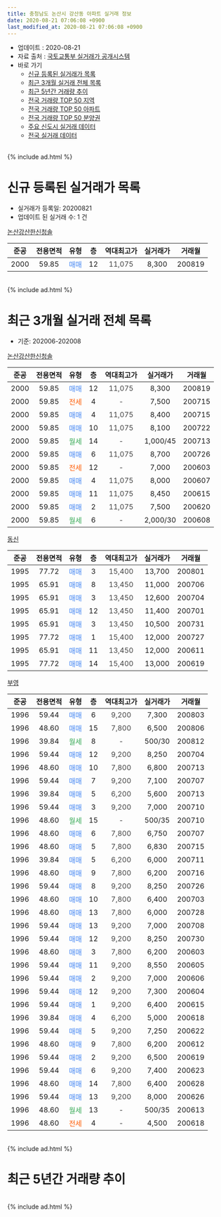 ```yaml
---
title: 충청남도 논산시 강산동 아파트 실거래 정보
date: 2020-08-21 07:06:08 +0900
last_modified_at: 2020-08-21 07:06:08 +0900
---
```


* 업데이트 : 2020-08-21
* 자료 출처 : [국토교통부 실거래가 공개시스템](http://rt.molit.go.kr)
* 바로 가기
    * [신규 등록된 실거래가 목록](#신규-등록된-실거래가-목록)
    * [최근 3개월 실거래 전체 목록](#최근-3개월-실거래-전체-목록)
    * [최근 5년간 거래량 추이](#최근-5년간-거래량-추이)
    * [전국 거래량 TOP 50 지역](https://inasie.github.io/apt-trade-info/최근-3개월-전국에서-가장-거래가-많이-발생한-지역)
    * [전국 거래량 TOP 50 아파트](https://inasie.github.io/apt-trade-info/최근-3개월-전국에서-가장-거래가-많이-발생한-아파트)
    * [전국 거래량 TOP 50 분양권](https://inasie.github.io/apt-trade-info/최근-3개월-전국에서-가장-거래가-많이-발생한-분양권)
    * [주요 신도시 실거래 데이터](https://inasie.github.io/apt-trade-info/주요-신도시)
    * [전국 실거래 데이터](https://inasie.github.io/apt-trade-info/전국)
<br>
{% include ad.html %}
<br>

# 신규 등록된 실거래가 목록
* 실거래가 등록일: 20200821
* 업데이트 된 실거래 수: 1 건


[논산강산한신청솔](https://search.naver.com/search.naver?query=%EC%B6%A9%EC%B2%AD%EB%82%A8%EB%8F%84+%EB%85%BC%EC%82%B0%EC%8B%9C+%EA%B0%95%EC%82%B0%EB%8F%99+%EB%85%BC%EC%82%B0%EA%B0%95%EC%82%B0%ED%95%9C%EC%8B%A0%EC%B2%AD%EC%86%94)

|준공|전용면적|유형|층|역대최고가|실거래가|거래월|
|:---:|:---:|:---:|:---:|:---:|:---:|:---:|
|2000|59.85|<span style="color:#4285f3">매매</span>|12|<span style="color:#444444">11,075</span>|8,300|200819|


<br>
{% include ad.html %}
<br>

# 최근 3개월 실거래 전체 목록
* 기준: 202006-202008


[논산강산한신청솔](https://search.naver.com/search.naver?query=%EC%B6%A9%EC%B2%AD%EB%82%A8%EB%8F%84+%EB%85%BC%EC%82%B0%EC%8B%9C+%EA%B0%95%EC%82%B0%EB%8F%99+%EB%85%BC%EC%82%B0%EA%B0%95%EC%82%B0%ED%95%9C%EC%8B%A0%EC%B2%AD%EC%86%94)

|준공|전용면적|유형|층|역대최고가|실거래가|거래월|
|:---:|:---:|:---:|:---:|:---:|:---:|:---:|
|2000|59.85|<span style="color:#4285f3">매매</span>|12|<span style="color:#444444">11,075</span>|8,300|200819|
|2000|59.85|<span style="color:#ff5a00">전세</span>|4|<span style="color:#444444">-</span>|7,500|200715|
|2000|59.85|<span style="color:#4285f3">매매</span>|4|<span style="color:#444444">11,075</span>|8,400|200715|
|2000|59.85|<span style="color:#4285f3">매매</span>|10|<span style="color:#444444">11,075</span>|8,100|200722|
|2000|59.85|<span style="color:#34a853">월세</span>|14|<span style="color:#444444">-</span>|1,000/45|200713|
|2000|59.85|<span style="color:#4285f3">매매</span>|6|<span style="color:#444444">11,075</span>|8,700|200726|
|2000|59.85|<span style="color:#ff5a00">전세</span>|12|<span style="color:#444444">-</span>|7,000|200603|
|2000|59.85|<span style="color:#4285f3">매매</span>|4|<span style="color:#444444">11,075</span>|8,000|200607|
|2000|59.85|<span style="color:#4285f3">매매</span>|11|<span style="color:#444444">11,075</span>|8,450|200615|
|2000|59.85|<span style="color:#4285f3">매매</span>|2|<span style="color:#444444">11,075</span>|7,500|200620|
|2000|59.85|<span style="color:#34a853">월세</span>|6|<span style="color:#444444">-</span>|2,000/30|200608|

[동신](https://search.naver.com/search.naver?query=%EC%B6%A9%EC%B2%AD%EB%82%A8%EB%8F%84+%EB%85%BC%EC%82%B0%EC%8B%9C+%EA%B0%95%EC%82%B0%EB%8F%99+%EB%8F%99%EC%8B%A0)

|준공|전용면적|유형|층|역대최고가|실거래가|거래월|
|:---:|:---:|:---:|:---:|:---:|:---:|:---:|
|1995|77.72|<span style="color:#4285f3">매매</span>|3|<span style="color:#444444">15,400</span>|13,700|200801|
|1995|65.91|<span style="color:#4285f3">매매</span>|8|<span style="color:#444444">13,450</span>|11,000|200706|
|1995|65.91|<span style="color:#4285f3">매매</span>|3|<span style="color:#444444">13,450</span>|12,600|200704|
|1995|65.91|<span style="color:#4285f3">매매</span>|12|<span style="color:#444444">13,450</span>|11,400|200701|
|1995|65.91|<span style="color:#4285f3">매매</span>|3|<span style="color:#444444">13,450</span>|10,500|200731|
|1995|77.72|<span style="color:#4285f3">매매</span>|1|<span style="color:#444444">15,400</span>|12,000|200727|
|1995|65.91|<span style="color:#4285f3">매매</span>|11|<span style="color:#444444">13,450</span>|12,000|200611|
|1995|77.72|<span style="color:#4285f3">매매</span>|14|<span style="color:#444444">15,400</span>|13,000|200619|

[부영](https://search.naver.com/search.naver?query=%EC%B6%A9%EC%B2%AD%EB%82%A8%EB%8F%84+%EB%85%BC%EC%82%B0%EC%8B%9C+%EA%B0%95%EC%82%B0%EB%8F%99+%EB%B6%80%EC%98%81)

|준공|전용면적|유형|층|역대최고가|실거래가|거래월|
|:---:|:---:|:---:|:---:|:---:|:---:|:---:|
|1996|59.44|<span style="color:#4285f3">매매</span>|6|<span style="color:#444444">9,200</span>|7,300|200803|
|1996|48.60|<span style="color:#4285f3">매매</span>|15|<span style="color:#444444">7,800</span>|6,500|200806|
|1996|39.84|<span style="color:#34a853">월세</span>|8|<span style="color:#444444">-</span>|500/30|200812|
|1996|59.44|<span style="color:#4285f3">매매</span>|12|<span style="color:#444444">9,200</span>|8,250|200704|
|1996|48.60|<span style="color:#4285f3">매매</span>|10|<span style="color:#444444">7,800</span>|6,800|200713|
|1996|59.44|<span style="color:#4285f3">매매</span>|7|<span style="color:#444444">9,200</span>|7,100|200707|
|1996|39.84|<span style="color:#4285f3">매매</span>|5|<span style="color:#444444">6,200</span>|5,600|200713|
|1996|59.44|<span style="color:#4285f3">매매</span>|3|<span style="color:#444444">9,200</span>|7,000|200710|
|1996|48.60|<span style="color:#34a853">월세</span>|15|<span style="color:#444444">-</span>|500/35|200710|
|1996|48.60|<span style="color:#4285f3">매매</span>|6|<span style="color:#444444">7,800</span>|6,750|200707|
|1996|48.60|<span style="color:#4285f3">매매</span>|5|<span style="color:#444444">7,800</span>|6,830|200715|
|1996|39.84|<span style="color:#4285f3">매매</span>|5|<span style="color:#444444">6,200</span>|6,000|200711|
|1996|48.60|<span style="color:#4285f3">매매</span>|9|<span style="color:#444444">7,800</span>|6,200|200716|
|1996|59.44|<span style="color:#4285f3">매매</span>|8|<span style="color:#444444">9,200</span>|8,250|200726|
|1996|48.60|<span style="color:#4285f3">매매</span>|10|<span style="color:#444444">7,800</span>|6,400|200703|
|1996|48.60|<span style="color:#4285f3">매매</span>|13|<span style="color:#444444">7,800</span>|6,000|200728|
|1996|59.44|<span style="color:#4285f3">매매</span>|13|<span style="color:#444444">9,200</span>|7,000|200708|
|1996|59.44|<span style="color:#4285f3">매매</span>|12|<span style="color:#444444">9,200</span>|8,250|200730|
|1996|48.60|<span style="color:#4285f3">매매</span>|3|<span style="color:#444444">7,800</span>|6,200|200603|
|1996|59.44|<span style="color:#4285f3">매매</span>|11|<span style="color:#444444">9,200</span>|8,550|200605|
|1996|59.44|<span style="color:#4285f3">매매</span>|2|<span style="color:#444444">9,200</span>|7,000|200606|
|1996|59.44|<span style="color:#4285f3">매매</span>|12|<span style="color:#444444">9,200</span>|7,300|200604|
|1996|59.44|<span style="color:#4285f3">매매</span>|1|<span style="color:#444444">9,200</span>|6,400|200615|
|1996|39.84|<span style="color:#4285f3">매매</span>|4|<span style="color:#444444">6,200</span>|5,000|200618|
|1996|59.44|<span style="color:#4285f3">매매</span>|5|<span style="color:#444444">9,200</span>|7,250|200622|
|1996|48.60|<span style="color:#4285f3">매매</span>|9|<span style="color:#444444">7,800</span>|6,200|200612|
|1996|59.44|<span style="color:#4285f3">매매</span>|2|<span style="color:#444444">9,200</span>|6,500|200619|
|1996|59.44|<span style="color:#4285f3">매매</span>|6|<span style="color:#444444">9,200</span>|7,400|200623|
|1996|48.60|<span style="color:#4285f3">매매</span>|14|<span style="color:#444444">7,800</span>|6,400|200628|
|1996|59.44|<span style="color:#4285f3">매매</span>|13|<span style="color:#444444">9,200</span>|8,000|200626|
|1996|48.60|<span style="color:#34a853">월세</span>|13|<span style="color:#444444">-</span>|500/35|200613|
|1996|48.60|<span style="color:#ff5a00">전세</span>|4|<span style="color:#444444">-</span>|4,500|200618|


<br>
{% include ad.html %}
<br>

# 최근 5년간 거래량 추이


<div style="width:100%;">
    <canvas id="deal_progress" height="200"></canvas>
</div>

<script>
new Chart(document.getElementById("deal_progress"), {
    type: 'line',
    data: {
        labels: ['201508','201509','201510','201511','201512','201601','201602','201603','201604','201605','201606','201607','201608','201609','201610','201611','201612','201701','201702','201703','201704','201705','201706','201707','201708','201709','201710','201711','201712','201801','201802','201803','201804','201805','201806','201807','201808','201809','201810','201811','201812','201901','201902','201903','201904','201905','201906','201907','201908','201909','201910','201911','201912','202001','202002','202003','202004','202005','202006','202007','202008'],
        datasets: [{
            label: '매매',
            pointRadius: 1,
            data: [14, 14, 23, 22, 7, 16, 13, 19, 17, 23, 19, 12, 6, 15, 16, 14, 12, 13, 12, 17, 22, 16, 20, 17, 11, 20, 3, 11, 8, 14, 10, 8, 14, 20, 9, 8, 8, 7, 10, 9, 11, 15, 11, 12, 17, 7, 11, 7, 1, 13, 12, 10, 9, 8, 13, 18, 15, 13, 17, 22, 4],
            borderColor: "rgba(255, 201, 14, 1)",
            backgroundColor: "rgba(255, 201, 14, 0.5)",
            fill: false,
            lineTension: 0
        },{
            label: '전월세',
            pointRadius: 1,
            data: [4, 8, 13, 10, 5, 13, 9, 12, 6, 6, 5, 9, 2, 2, 11, 6, 7, 8, 10, 10, 6, 10, 7, 6, 8, 4, 5, 5, 6, 0, 9, 4, 4, 6, 2, 4, 3, 5, 7, 5, 5, 4, 10, 9, 3, 5, 4, 5, 10, 4, 5, 4, 4, 6, 11, 5, 8, 11, 4, 3, 1],
            borderColor: "rgba(0, 141, 185, 1)",
            backgroundColor: "rgba(0, 141, 185, 0.5)",
            fill: false,
            lineTension: 0
        }
        ]
    },
    options: {
        responsive: true,
        title: {
            display: false
        },
        tooltips: {
            mode: 'index',
            intersect: false
        },
        hover: {
            mode: 'nearest',
            intersect: true
        },
        scales: {
            xAxes: [{
                display: true,
                scaleLabel: {
                    display: true,
                    labelString: '년/월'
                }
            }],
            yAxes: [{
                display: true,
                ticks: {
                    suggestedMin: 0,
                },
                scaleLabel: {
                    display: true,
                    labelString: '실거래 수'
                }
            }]
        }
    }
});

</script>


<br>
{% include ad.html %}
<br>

